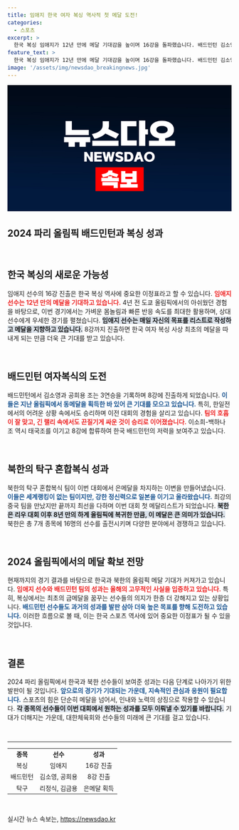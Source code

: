 ```yaml
---
title: 임애지 한국 여자 복싱 역사적 첫 메달 도전!
categories:
  - 스포츠
excerpt: >
  한국 복싱 임애지가 12년 만에 메달 기대감을 높이며 16강을 돌파했습니다. 배드민턴 김소영-공희용 조와 북한 탁구 혼합복식도 이변을 일으켜 메달 사냥에 나섰습니다. 과연 어떤 결과가 기다리고 있을까요?
feature_text: >
  한국 복싱 임애지가 12년 만에 메달 기대감을 높이며 16강을 돌파했습니다. 배드민턴 김소영-공희용 조와 북한 탁구 혼합복식도 이변을 일으켜 메달 사냥에 나섰습니다. 과연 어떤 결과가 기다리고 있을까요?
image: '/assets/img/newsdao_breakingnews.jpg'
---
```


<p><img src="/assets/img/newsdao_breakingnews.jpg" alt="flaretime 속보" /></p>

<h2 data-ke-size="size26">2024 파리 올림픽 배드민턴과 복싱 성과</h2>

<p data-ke-size="size16">&nbsp;</p>

<h2 data-ke-size="size26">한국 복싱의 새로운 가능성</h2>

<p data-ke-size="size16">임애지 선수의 16강 진출은 한국 복싱 역사에 중요한 이정표라고 할 수 있습니다. <b><span style="color: #ee2323;">임애지 선수는 12년 만의 메달을 기대하고 있습니다.</span></b> 4년 전 도쿄 올림픽에서의 아쉬웠던 경험을 바탕으로, 이번 경기에서는 가벼운 몸놀림과 빠른 반응 속도를 최대한 활용하며, 상대 선수에게 우세한 경기를 펼쳤습니다. <b><span style="background-color: #21538527;">임애지 선수는 매일 자신의 목표를 리스트로 작성하고 메달을 지향하고 있습니다.</span></b> 8강까지 진출하면 한국 여자 복싱 사상 최초의 메달을 따내게 되는 만큼 더욱 큰 기대를 받고 있습니다.</p>

<p data-ke-size="size16">&nbsp;</p>

<h2 data-ke-size="size26">배드민턴 여자복식의 도전</h2>

<p data-ke-size="size16">배드민턴에서 김소영과 공희용 조는 3연승을 기록하며 8강에 진출하게 되었습니다. <b><span style="color: #1a5490;">이들은 지난 올림픽에서 동메달을 획득한 바 있어 큰 기대를 모으고 있습니다.</span></b> 특히, 한일전에서의 어려운 상황 속에서도 승리하며 이전 대회의 경험을 살리고 있습니다. <b><span style="color: #ee2323;">팀의 호흡이 잘 맞고, 긴 랠리 속에서도 끈질기게 싸운 것이 승리로 이어졌습니다.</span></b> 이소희-백하나 조 역시 태국조를 이기고 8강에 합류하여 한국 배드민턴의 저력을 보여주고 있습니다.</p>

<p data-ke-size="size16">&nbsp;</p>

<h2 data-ke-size="size26">북한의 탁구 혼합복식 성과</h2>

<p data-ke-size="size16">북한의 탁구 혼합복식 팀이 이번 대회에서 은메달을 차지하는 이변을 만들어냈습니다. <b><span style="color: #1a5490;">이들은 세계랭킹이 없는 팀이지만, 강한 정신력으로 일본을 이기고 올라왔습니다.</span></b> 최강의 중국 팀을 만났지만 끝까지 최선을 다하며 이번 대회 첫 메달리스트가 되었습니다. <b><span style="background-color: #21538527;">북한은 리우 대회 이후 8년 만의 하계 올림픽에 복귀한 만큼, 이 메달은 큰 의미가 있습니다.</span></b> 북한은 총 7개 종목에 16명의 선수를 출전시키며 다양한 분야에서 경쟁하고 있습니다.</p>

<p data-ke-size="size16">&nbsp;</p>

<h2 data-ke-size="size26">2024 올림픽에서의 메달 확보 전망</h2>

<p data-ke-size="size16">현재까지의 경기 결과를 바탕으로 한국과 북한의 올림픽 메달 기대가 커져가고 있습니다. <b><span style="color: #ee2323;">임애지 선수와 배드민턴 팀의 성과는 올해의 고무적인 사실을 입증하고 있습니다.</span></b> 특히, 복싱에서는 최초의 금메달을 꿈꾸는 선수들의 의지가 한층 더 강해지고 있는 상황입니다. <b><span style="color: #1a5490;">배드민턴 선수들도 과거의 성과를 발판 삼아 더욱 높은 목표를 향해 도전하고 있습니다.</span></b> 이러한 흐름으로 볼 때, 이는 한국 스포츠 역사에 있어 중요한 이정표가 될 수 있을 것입니다.</p>

<p data-ke-size="size16">&nbsp;</p>

<h2 data-ke-size="size26">결론</h2>

<p data-ke-size="size16">2024 파리 올림픽에서 한국과 북한 선수들이 보여준 성과는 다음 단계로 나아가기 위한 발판이 될 것입니다. <b><span style="color: #1a5490;">앞으로의 경기가 기대되는 가운데, 지속적인 관심과 응원이 필요합니다.</span></b> 스포츠의 힘은 단순히 메달을 넘어서, 인내와 노력의 상징으로 작용할 수 있습니다. <b><span style="background-color: #21538527;">각 종목의 선수들이 이번 대회에서 원하는 성과를 모두 이뤄낼 수 있기를 바랍니다.</span></b> 기대가 더해지는 가운데, 대한체육회와 선수들의 미래에 큰 기대를 걸고 있습니다.</p>

<p data-ke-size="size16">&nbsp;</p>

<hr />

<table style="width: 100%;">
  <tr>
    <td style="text-align: center; height: 17px;"><b>종목</b></td>
    <td style="text-align: center; height: 17px;"><b>선수</b></td>
    <td style="text-align: center; height: 17px;"><b>성과</b></td>
  </tr>
  <tr>
    <td style="text-align: center; height: 17px;">복싱</td>
    <td style="text-align: center; height: 17px;">임애지</td>
    <td style="text-align: center; height: 17px;">16강 진출</td>
  </tr>
  <tr>
    <td style="text-align: center; height: 17px;">배드민턴</td>
    <td style="text-align: center; height: 17px;">김소영, 공희용</td>
    <td style="text-align: center; height: 17px;">8강 진출</td>
  </tr>
  <tr>
    <td style="text-align: center; height: 17px;">탁구</td>
    <td style="text-align: center; height: 17px;">리정식, 김금용</td>
    <td style="text-align: center; height: 17px;">은메달 획득</td>
  </tr>
</table>

<p data-ke-size="size16">&nbsp;</p>
실시간 뉴스 속보는, <a href="https://newsdao.kr" rel="dofollow">https://newsdao.kr</a>


